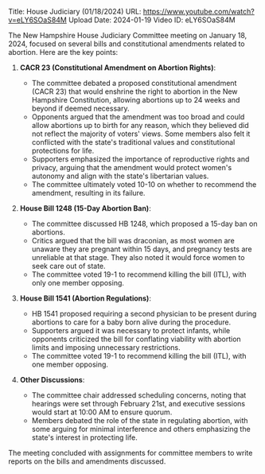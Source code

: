 Title: House Judiciary (01/18/2024)
URL: https://www.youtube.com/watch?v=eLY6SOaS84M
Upload Date: 2024-01-19
Video ID: eLY6SOaS84M

The New Hampshire House Judiciary Committee meeting on January 18, 2024, focused on several bills and constitutional amendments related to abortion. Here are the key points:

1. **CACR 23 (Constitutional Amendment on Abortion Rights)**:
   - The committee debated a proposed constitutional amendment (CACR 23) that would enshrine the right to abortion in the New Hampshire Constitution, allowing abortions up to 24 weeks and beyond if deemed necessary.
   - Opponents argued that the amendment was too broad and could allow abortions up to birth for any reason, which they believed did not reflect the majority of voters' views. Some members also felt it conflicted with the state's traditional values and constitutional protections for life.
   - Supporters emphasized the importance of reproductive rights and privacy, arguing that the amendment would protect women's autonomy and align with the state's libertarian values.
   - The committee ultimately voted 10-10 on whether to recommend the amendment, resulting in its failure.

2. **House Bill 1248 (15-Day Abortion Ban)**:
   - The committee discussed HB 1248, which proposed a 15-day ban on abortions.
   - Critics argued that the bill was draconian, as most women are unaware they are pregnant within 15 days, and pregnancy tests are unreliable at that stage. They also noted it would force women to seek care out of state.
   - The committee voted 19-1 to recommend killing the bill (ITL), with only one member opposing.

3. **House Bill 1541 (Abortion Regulations)**:
   - HB 1541 proposed requiring a second physician to be present during abortions to care for a baby born alive during the procedure.
   - Supporters argued it was necessary to protect infants, while opponents criticized the bill for conflating viability with abortion limits and imposing unnecessary restrictions.
   - The committee voted 19-1 to recommend killing the bill (ITL), with one member opposing.

4. **Other Discussions**:
   - The committee chair addressed scheduling concerns, noting that hearings were set through February 21st, and executive sessions would start at 10:00 AM to ensure quorum.
   - Members debated the role of the state in regulating abortion, with some arguing for minimal interference and others emphasizing the state's interest in protecting life.

The meeting concluded with assignments for committee members to write reports on the bills and amendments discussed.